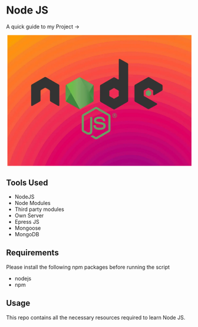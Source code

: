 # Node JS

A quick guide to my Project ->

<img src ="/image.webp">

## Tools Used

- NodeJS
- Node Modules
- Third party modules
- Own Server
- Epress JS
- Mongoose
- MongoDB

## Requirements

Please install the following npm packages before running the script

- nodejs
- npm

## Usage

This repo contains all the necessary resources required to learn Node JS.